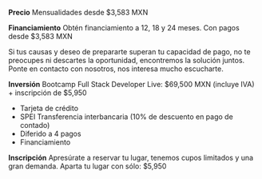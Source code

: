 __Precio__
Mensualidades desde $3,583 MXN

__Financiamiento__
Obtén financiamiento a 12, 18 y 24 meses. Con pagos desde $3,583 MXN

Si tus causas y deseo de prepararte superan tu capacidad de pago, no te preocupes ni descartes la oportunidad, encontremos la solución juntos. Ponte en contacto con nosotros, nos interesa mucho escucharte.

__Inversión__
Bootcamp Full Stack Developer Live: $69,500 MXN (incluye IVA) + inscripción de $5,950

- Tarjeta de crédito
- SPEI Transferencia interbancaria (10% de descuento en pago de contado)
- Diferido a 4 pagos
- Financiamiento

__Inscripción__
Apresúrate a reservar tu lugar, tenemos cupos limitados y una gran demanda. 
Aparta tu lugar con sólo: $5,950